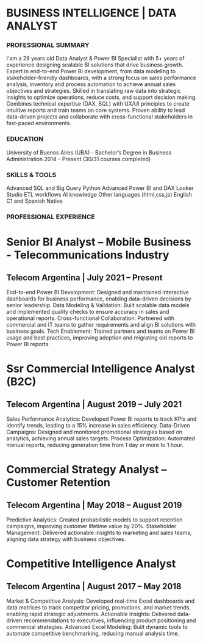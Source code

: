# BUSINESS INTELLIGENCE | DATA ANALYST

###  PROFESSIONAL SUMMARY

 I'am a 29 years old Data Analyst & Power BI Specialist with 5+ years of experience designing scalable BI solutions that drive business growth. Expert in end-to-end Power BI development, from data modeling to stakeholder-friendly dashboards, with a strong focus on sales performance analysis, inventory and process automation to achieve annual sales objectives and strategies. 
Skilled in translating raw data into strategic insights to optimize operations, reduce costs, and support decision making. Combines technical expertise (DAX, SQL) with UX/UI principles to create intuitive reports and train teams on core systems. Proven ability to lead data-driven projects and collaborate with cross-functional stakeholders in fast-paced environments.

### EDUCATION

 University of Buenos Aires (UBA) -  Bachelor’s Degree in Business Administration
 2014 – Present (30/31 courses completed)

###  SKILLS & TOOLS

 Advanced SQL and Big Query
 Python
 Advanced Power BI and DAX
 Looker Studio 
 ETL workflows
 AI knowledge
 Other languages (html,css,js)
 English C1 and Spanish Native 
 
###  PROFESSIONAL EXPERIENCE


# Senior BI Analyst – Mobile Business - Telecommunications Industry
## Telecom Argentina | July 2021 – Present

End-to-end Power BI Development: Designed and maintained interactive dashboards for business performance, enabling data-driven decisions by senior leadership. 
Data Modeling & Validation: Built scalable data models and implemented quality checks to ensure accuracy in sales and operational reports. 
Cross-functional Collaboration: Partnered with commercial and IT teams to gather requirements and align BI solutions with business goals. 
Tech Enablement: Trained partners and teams on Power BI usage and best practices, improving adoption and migrating old reports to Power BI reports.

# Ssr Commercial Intelligence Analyst (B2C)
## Telecom Argentina | August 2019 – July 2021

Sales Performance Analytics: Developed Power BI reports to track KPIs and identify trends, leading to a 15% increase in sales efficiency. 
Data-Driven Campaigns: Designed and monitored promotional strategies based on analytics, achieving annual sales targets. 
Process Optimization: Automated manual reports, reducing generation time from 1 day or more to 1 hour.

# Commercial Strategy Analyst – Customer Retention
## Telecom Argentina | May 2018 – August 2019

 Predictive Analytics: Created probabilistic models to support retention campaigns, improving customer lifetime value by 20%.
 Stakeholder Management: Delivered actionable insights to marketing and sales teams, aligning data strategy with business objectives.

# Competitive Intelligence Analyst
## Telecom Argentina | August 2017 – May 2018

Market & Competitive Analysis: Developed real-time Excel dashboards and data matrices to track competitor pricing, promotions, and market trends, enabling rapid strategic adjustments.
Actionable Insights: Delivered data-driven recommendations to executives, influencing product positioning and commercial strategies. 
Advanced Excel Modeling: Built dynamic tools to automate competitive benchmarking, reducing manual analysis time.
